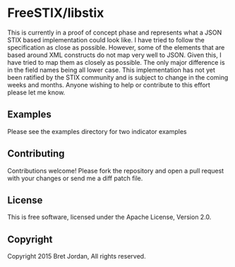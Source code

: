 # FreeSTIX/libstix #

This is currently in a proof of concept phase and represents what a JSON STIX based 
implementation could look like.  I have tried to follow the specification as close 
as possible.  However, some of the elements that are based around XML constructs 
do not map very well to JSON. Given this, I have tried to map them as closely as 
possible. The only major difference is in the field names being all lower case. 
This implementation has not yet been ratified by the STIX community and is subject 
to change in the coming weeks and months. Anyone wishing to help or contribute 
to this effort please let me know.

## Examples ##

Please see the examples directory for two indicator examples

## Contributing ##

Contributions welcome! Please fork the repository and open a pull request with your changes or send me a diff patch file.

## License ##

This is free software, licensed under the Apache License, Version 2.0.

## Copyright ##

Copyright 2015 Bret Jordan, All rights reserved.
